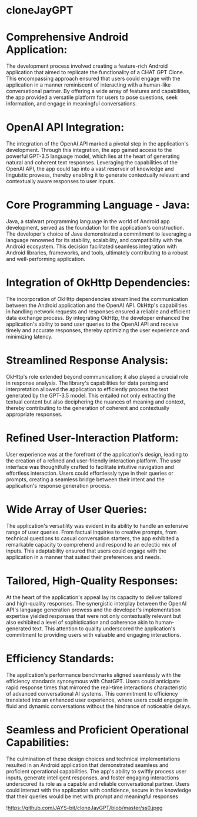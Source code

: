 # cloneJayGPT

# Comprehensive Android Application:
The development process involved creating a feature-rich Android application that aimed to replicate the functionality of a CHAT GPT Clone. This encompassing approach ensured that users could engage with the application in a manner reminiscent of interacting with a human-like conversational partner. By offering a wide array of features and capabilities, the app provided a versatile platform for users to pose questions, seek information, and engage in meaningful conversations.

# OpenAI API Integration:
The integration of the OpenAI API marked a pivotal step in the application's development. Through this integration, the app gained access to the powerful GPT-3.5 language model, which lies at the heart of generating natural and coherent text responses. Leveraging the capabilities of the OpenAI API, the app could tap into a vast reservoir of knowledge and linguistic prowess, thereby enabling it to generate contextually relevant and contextually aware responses to user inputs.

# Core Programming Language - Java:
Java, a stalwart programming language in the world of Android app development, served as the foundation for the application's construction. The developer's choice of Java demonstrated a commitment to leveraging a language renowned for its stability, scalability, and compatibility with the Android ecosystem. This decision facilitated seamless integration with Android libraries, frameworks, and tools, ultimately contributing to a robust and well-performing application.

# Integration of OkHttp Dependencies:
The incorporation of OkHttp dependencies streamlined the communication between the Android application and the OpenAI API. OkHttp's capabilities in handling network requests and responses ensured a reliable and efficient data exchange process. By integrating OkHttp, the developer enhanced the application's ability to send user queries to the OpenAI API and receive timely and accurate responses, thereby optimizing the user experience and minimizing latency.

# Streamlined Response Analysis:
OkHttp's role extended beyond communication; it also played a crucial role in response analysis. The library's capabilities for data parsing and interpretation allowed the application to efficiently process the text generated by the GPT-3.5 model. This entailed not only extracting the textual content but also deciphering the nuances of meaning and context, thereby contributing to the generation of coherent and contextually appropriate responses.

# Refined User-Interaction Platform:
User experience was at the forefront of the application's design, leading to the creation of a refined and user-friendly interaction platform. The user interface was thoughtfully crafted to facilitate intuitive navigation and effortless interaction. Users could effortlessly type in their queries or prompts, creating a seamless bridge between their intent and the application's response generation process.

# Wide Array of User Queries:
The application's versatility was evident in its ability to handle an extensive range of user queries. From factual inquiries to creative prompts, from technical questions to casual conversation starters, the app exhibited a remarkable capacity to comprehend and respond to an eclectic mix of inputs. This adaptability ensured that users could engage with the application in a manner that suited their preferences and needs.

# Tailored, High-Quality Responses:
At the heart of the application's appeal lay its capacity to deliver tailored and high-quality responses. The synergistic interplay between the OpenAI API's language generation prowess and the developer's implementation expertise yielded responses that were not only contextually relevant but also exhibited a level of sophistication and coherence akin to human-generated text. This attention to quality underscored the application's commitment to providing users with valuable and engaging interactions.

# Efficiency Standards:
The application's performance benchmarks aligned seamlessly with the efficiency standards synonymous with ChatGPT. Users could anticipate rapid response times that mirrored the real-time interactions characteristic of advanced conversational AI systems. This commitment to efficiency translated into an enhanced user experience, where users could engage in fluid and dynamic conversations without the hindrance of noticeable delays.

# Seamless and Proficient Operational Capabilities:
The culmination of these design choices and technical implementations resulted in an Android application that demonstrated seamless and proficient operational capabilities. The app's ability to swiftly process user inputs, generate intelligent responses, and foster engaging interactions underscored its role as a capable and reliable conversational partner. Users could interact with the application with confidence, secure in the knowledge that their queries would be met with prompt and meaningful responses


!https://github.com/JAYS-bit/cloneJayGPT/blob/master/ss0.jpeg
